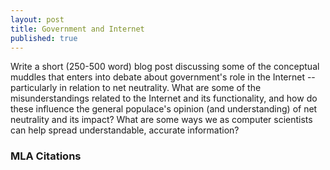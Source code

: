 ```yaml
---
layout: post
title: Government and Internet
published: true
---
```


Write a short (250-500 word) blog post discussing some of the conceptual muddles that enters into debate about government's role in the Internet -- particularly in relation to net neutrality. What are some of the misunderstandings related to the Internet and its functionality, and how do these influence the general populace's opinion (and understanding) of net neutrality and its impact? What are some ways we as computer scientists can help spread understandable, accurate information?


### MLA Citations
